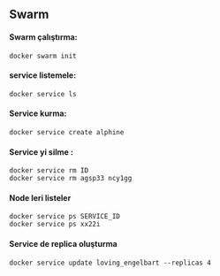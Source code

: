## Swarm
#### Swarm çalıştırma:
``` 
docker swarm init
``` 
#### service listemele:
``` 
docker service ls
``` 
#### Service kurma:
``` 
docker service create alphine
``` 
#### Service yi silme :
``` 
docker service rm ID
docker service rm agsp33 ncy1gg
``` 
#### Node leri listeler
``` 
docker service ps SERVICE_ID
docker service ps xx22i
``` 
#### Service de replica oluşturma
``` 
docker service update loving_engelbart --replicas 4
``` 
